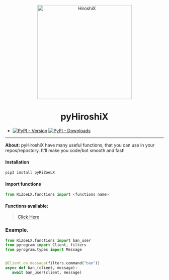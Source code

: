<p align="center">
   <a href="https://github.com/HiroshiX">
      <img src="HiroshiX/data/asoyy.png" alt="HiroshiX" width="300" aligne='centre'>
   </a>
</p>
<h1 align="center">
   <b> pyHiroshiX </b> <br>  

</h1>

 * [![PyPI - Version](https://img.shields.io/pypi/v/pyHiroshiX?style=round)](https://pypi.org/project/pyRiZoeLX) 
[![PyPI - Downloads](https://img.shields.io/pypi/dm/pyHiroshiX?label=DOWNLOADS&style=round)](https://pypi.org/project/pyRiZoeLX) 

----

<b>About:</b> pyHiroshiX have many useful functions, that you can use in your repos/repostory. It'll make you code/bot smooth and fast!

<h4> Installation </h4>

```python 
pip3 install pyRiZoeLX
```

<h4> Import functions </h4>

``` python
from RiZoeLX.functions import <functions name>
```

<h4> Functions available: </h4>

 > [Click Here](https://github.com/RiZoeLX/pyRiZoeLX/tree/main/RiZoeLX/functions#-functions-available-) </b> 

<h3> Example. </h3>

``` python
from RiZoeLX.functions import ban_user
from pyrogram import Client, filters 
from pyrogram.types import Message


@Client.on_message(filters.command("ban"))
async def ban_(client, message):
   await ban_user(client, message)
```
